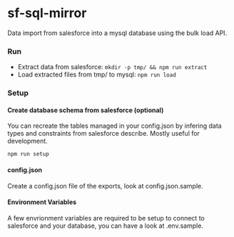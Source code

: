 # sf-sql-mirror
Data import from salesforce into a mysql database using the bulk load API.

### Run
- Extract data from salesforce: `mkdir -p tmp/ && npm run extract`
- Load extracted files from tmp/ to mysql: `npm run load`

### Setup

#### Create database schema from salesforce (optional)

You can recreate the tables managed in your config.json by infering data types and constraints from salesforce describe.
Mostly useful for development.
```
npm run setup
```

#### config.json
Create a config.json file of the exports, look at config.json.sample.

#### Environment Variables
A few envrionment variables are required to be setup to connect to salesforce and your database, you can have a look
at .env.sample.

